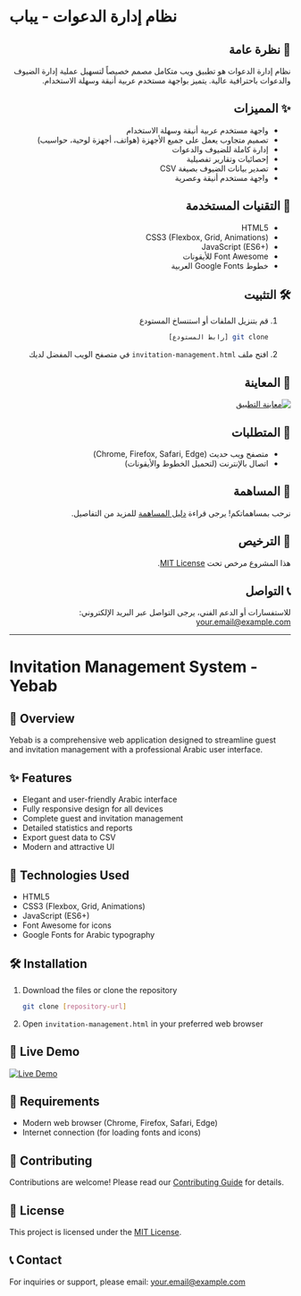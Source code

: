 # نظام إدارة الدعوات - يباب

<div dir="rtl">

## 🎉 نظرة عامة
نظام إدارة الدعوات هو تطبيق ويب متكامل مصمم خصيصاً لتسهيل عملية إدارة الضيوف والدعوات باحترافية عالية. يتميز بواجهة مستخدم عربية أنيقة وسهلة الاستخدام.

## ✨ المميزات
- واجهة مستخدم عربية أنيقة وسهلة الاستخدام
- تصميم متجاوب يعمل على جميع الأجهزة (هواتف، أجهزة لوحية، حواسيب)
- إدارة كاملة للضيوف والدعوات
- إحصائيات وتقارير تفصيلية
- تصدير بيانات الضيوف بصيغة CSV
- واجهة مستخدم أنيقة وعصرية

## 🚀 التقنيات المستخدمة
- HTML5
- CSS3 (Flexbox, Grid, Animations)
- JavaScript (ES6+)
- Font Awesome للأيقونات
- خطوط Google Fonts العربية

## 🛠️ التثبيت
1. قم بتنزيل الملفات أو استنساخ المستودع
   ```bash
   git clone [رابط المستودع]
   ```
2. افتح ملف `invitation-management.html` في متصفح الويب المفضل لديك

## 📱 المعاينة
[![معاينة التطبيق](https://img.shields.io/badge/معاينة-التطبيق-ff69b4)](https://رابط-المعاينة.com)

## 📝 المتطلبات
- متصفح ويب حديث (Chrome, Firefox, Safari, Edge)
- اتصال بالإنترنت (لتحميل الخطوط والأيقونات)

## 🤝 المساهمة
نرحب بمساهماتكم! يرجى قراءة [دليل المساهمة](CONTRIBUTING.md) للمزيد من التفاصيل.

## 📄 الترخيص
هذا المشروع مرخص تحت [MIT License](LICENSE).

## 📞 التواصل
للاستفسارات أو الدعم الفني، يرجى التواصل عبر البريد الإلكتروني: [your.email@example.com](mailto:your.email@example.com)

</div>

---

# Invitation Management System - Yebab

## 🎉 Overview
Yebab is a comprehensive web application designed to streamline guest and invitation management with a professional Arabic user interface.

## ✨ Features
- Elegant and user-friendly Arabic interface
- Fully responsive design for all devices
- Complete guest and invitation management
- Detailed statistics and reports
- Export guest data to CSV
- Modern and attractive UI

## 🚀 Technologies Used
- HTML5
- CSS3 (Flexbox, Grid, Animations)
- JavaScript (ES6+)
- Font Awesome for icons
- Google Fonts for Arabic typography

## 🛠️ Installation
1. Download the files or clone the repository
   ```bash
   git clone [repository-url]
   ```
2. Open `invitation-management.html` in your preferred web browser

## 📱 Live Demo
[![Live Demo](https://img.shields.io/badge/Live-Demo-ff69b4)](https://demo-url.com)

## 📝 Requirements
- Modern web browser (Chrome, Firefox, Safari, Edge)
- Internet connection (for loading fonts and icons)

## 🤝 Contributing
Contributions are welcome! Please read our [Contributing Guide](CONTRIBUTING.md) for details.

## 📄 License
This project is licensed under the [MIT License](LICENSE).

## 📞 Contact
For inquiries or support, please email: [your.email@example.com](mailto:your.email@example.com)
